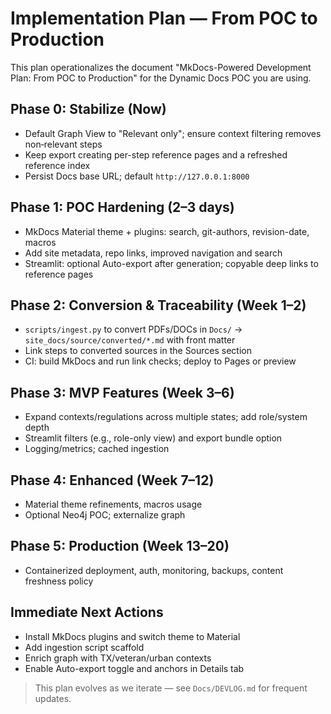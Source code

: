 # Implementation Plan — From POC to Production

This plan operationalizes the document "MkDocs-Powered Development Plan: From POC to Production" for the Dynamic Docs POC you are using.

## Phase 0: Stabilize (Now)
- Default Graph View to "Relevant only"; ensure context filtering removes non‑relevant steps
- Keep export creating per-step reference pages and a refreshed reference index
- Persist Docs base URL; default `http://127.0.0.1:8000`

## Phase 1: POC Hardening (2–3 days)
- MkDocs Material theme + plugins: search, git-authors, revision-date, macros
- Add site metadata, repo links, improved navigation and search
- Streamlit: optional Auto-export after generation; copyable deep links to reference pages

## Phase 2: Conversion & Traceability (Week 1–2)
- `scripts/ingest.py` to convert PDFs/DOCs in `Docs/` → `site_docs/source/converted/*.md` with front matter
- Link steps to converted sources in the Sources section
- CI: build MkDocs and run link checks; deploy to Pages or preview

## Phase 3: MVP Features (Week 3–6)
- Expand contexts/regulations across multiple states; add role/system depth
- Streamlit filters (e.g., role-only view) and export bundle option
- Logging/metrics; cached ingestion

## Phase 4: Enhanced (Week 7–12)
- Material theme refinements, macros usage
- Optional Neo4j POC; externalize graph

## Phase 5: Production (Week 13–20)
- Containerized deployment, auth, monitoring, backups, content freshness policy

## Immediate Next Actions
- Install MkDocs plugins and switch theme to Material
- Add ingestion script scaffold
- Enrich graph with TX/veteran/urban contexts
- Enable Auto-export toggle and anchors in Details tab

> This plan evolves as we iterate — see `Docs/DEVLOG.md` for frequent updates.

